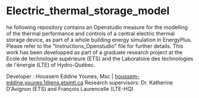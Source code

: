 # Electric_thermal_storage_model
he following repository contains an Openstudio measure for the modelling of the thermal performance and controls of a central electric thermal storage device, as part of a whole building energy simulation in EnergyPlus. Please refer to the "Instructions_Openstudio" file for further details. This work has been developped as part of a graduate research project at the Ecole de technologie supérieure (ETS) and the Laboratoire des technologies de l'énergie (LTE) of Hydro-Québec. 

Developer : Houssem Eddine Younes, Msc | houssem-eddine.younes.1@ens.etsmtl.ca 
Research supervisors: Dr. Katherine D'Avignon (ETS) and François Laurencelle (LTE-HQ)
